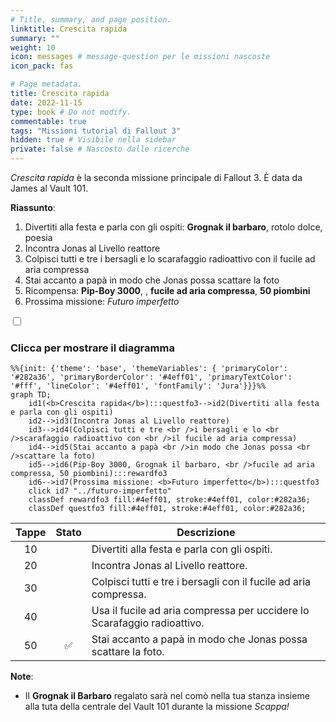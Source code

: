 ```yaml
---
# Title, summary, and page position.
linktitle: Crescita rapida
summary: ""
weight: 10
icon: messages # message-question per le missioni nascoste
icon_pack: fas

# Page metadata.
title: Crescita rapida
date: 2022-11-15
type: book # Do not modify.
commentable: true
tags: "Missioni tutorial di Fallout 3"
hidden: true # Visibile nella sidebar
private: false # Nascosto dalle ricerche
---
```


<div class="fo3">

*Crescita rapida* è la seconda missione principale di Fallout 3. È data da James al Vault 101.

**Riassunto**:
1. Divertiti alla festa e parla con gli ospiti: **Grognak il barbaro**, rotolo dolce, poesia
2. Incontra Jonas al Livello reattore
3. Colpisci tutti e tre i bersagli e lo scarafaggio radioattivo con il fucile ad aria compressa
4. Stai accanto a papà in modo che Jonas possa scattare la foto
5. Ricompensa: **Pip-Boy 3000**, , **fucile ad aria compressa**, **50 piombini**  
6. Prossima missione: *Futuro imperfetto*          

<section class="chart-collapse">
<input type="checkbox" name="collapse2" id="handle2">
<h3 class="handle">
<label for="handle2">Clicca per mostrare il diagramma</label>
</h3>
<div class="content">

```mermaid
%%{init: {'theme': 'base', 'themeVariables': { 'primaryColor': '#282a36', 'primaryBorderColor': '#4eff01', 'primaryTextColor': '#fff', 'lineColor': '#4eff01', 'fontFamily': 'Jura'}}}%%
graph TD;
    id1(<b>Crescita rapida</b>):::questfo3-->id2(Divertiti alla festa e parla con gli ospiti)
    id2-->id3(Incontra Jonas al Livello reattore)
    id3-->id4(Colpisci tutti e tre <br />i bersagli e lo <br />scarafaggio radioattivo con <br />il fucile ad aria compressa)
    id4-->id5(Stai accanto a papà <br />in modo che Jonas possa <br />scattare la foto)
    id5-->id6(Pip-Boy 3000, Grognak il barbaro, <br />fucile ad aria compressa, 50 piombini):::rewardfo3  
    id6-->id7(Prossima missione: <b>Futuro imperfetto</b>):::questfo3
    click id7 "../futuro-imperfetto"
    classDef rewardfo3 fill:#4eff01, stroke:#4eff01, color:#282a36;
    classDef questfo3 fill:#4eff01, stroke:#4eff01, color:#282a36;
```

</div>
</section>

| Tappe | Stato              | Descrizione                                                              |
| :---: | :----------------: | ------------------------------------------------------------------------ |
|  10   |                    | Divertiti alla festa e parla con gli ospiti.                             |
|  20   |                    | Incontra Jonas al Livello reattore.                                      |
|  30   |                    | Colpisci tutti e tre i bersagli con il fucile ad aria compressa.         |
|  40   |                    | Usa il fucile ad aria compressa per uccidere lo Scarafaggio radioattivo. |
|  50   | :white_check_mark: | Stai accanto a papà in modo che Jonas possa scattare la foto.            |

**Note**: 
- Il **Grognak il Barbaro** regalato sarà nel comò nella tua stanza insieme alla tuta della centrale del Vault 101 durante la missione *Scappa!* 

</div>
